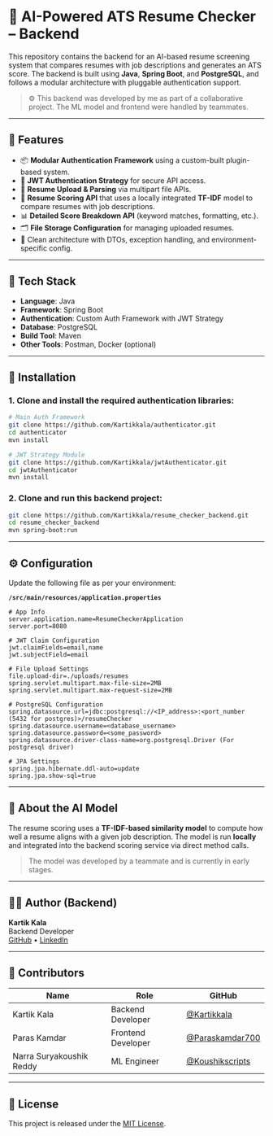 # 🧠 AI-Powered ATS Resume Checker – Backend

This repository contains the backend for an AI-based resume screening system that compares resumes with job descriptions and generates an ATS score. The backend is built using **Java**, **Spring Boot**, and **PostgreSQL**, and follows a modular architecture with pluggable authentication support.

> ⚙️ This backend was developed by me as part of a collaborative project. The ML model and frontend were handled by teammates.

---

## 🚀 Features

- 📦 **Modular Authentication Framework** using a custom-built plugin-based system.
- 🔐 **JWT Authentication Strategy** for secure API access.
- 📄 **Resume Upload & Parsing** via multipart file APIs.
- 🤖 **Resume Scoring API** that uses a locally integrated **TF-IDF** model to compare resumes with job descriptions.
- 📊 **Detailed Score Breakdown API** (keyword matches, formatting, etc.).
- 🗂️ **File Storage Configuration** for managing uploaded resumes.
- 🧪 Clean architecture with DTOs, exception handling, and environment-specific config.

---

## 🧱 Tech Stack

- **Language**: Java
- **Framework**: Spring Boot
- **Authentication**: Custom Auth Framework with JWT Strategy
- **Database**: PostgreSQL
- **Build Tool**: Maven
- **Other Tools**: Postman, Docker (optional)

---

## 🔧 Installation

### 1. Clone and install the required authentication libraries:

```bash
# Main Auth Framework
git clone https://github.com/Kartikkala/authenticator.git
cd authenticator
mvn install

# JWT Strategy Module
git clone https://github.com/Kartikkala/jwtAuthenticator.git
cd jwtAuthenticator
mvn install
```

### 2. Clone and run this backend project:

```bash
git clone https://github.com/Kartikkala/resume_checker_backend.git
cd resume_checker_backend
mvn spring-boot:run
```

---

## ⚙️ Configuration

Update the following file as per your environment:

**`/src/main/resources/application.properties`**

```properties
# App Info
server.application.name=ResumeCheckerApplication
server.port=8080

# JWT Claim Configuration
jwt.claimFields=email,name
jwt.subjectField=email

# File Upload Settings
file.upload-dir=./uploads/resumes
spring.servlet.multipart.max-file-size=2MB
spring.servlet.multipart.max-request-size=2MB

# PostgreSQL Configuration
spring.datasource.url=jdbc:postgresql://<IP_address>:<port_number (5432 for postgres)>/resumeChecker
spring.datasource.username=<database_username>
spring.datasource.password=<some_password>
spring.datasource.driver-class-name=org.postgresql.Driver (For postgresql driver)

# JPA Settings
spring.jpa.hibernate.ddl-auto=update
spring.jpa.show-sql=true
```

---

## 🧠 About the AI Model

The resume scoring uses a **TF-IDF-based similarity model** to compute how well a resume aligns with a given job description. The model is run **locally** and integrated into the backend scoring service via direct method calls.

> The model was developed by a teammate and is currently in early stages.

---

## 🙋‍♂️ Author (Backend)

**Kartik Kala**  
Backend Developer  
[GitHub](https://github.com/Kartikkala) • [LinkedIn](https://www.linkedin.com/in/kartikkala)

---

## 🤝 Contributors

| Name         | Role                | GitHub |
|--------------|---------------------|--------|
| Kartik Kala  | Backend Developer   | [@Kartikkala](https://github.com/Kartikkala) |
| Paras Kamdar     | Frontend Developer  | [@Paraskamdar700](https://github.com/paraskamdar700) |
| Narra Suryakoushik Reddy     | ML Engineer         | [@Koushikscripts](https://github.com/koushikscripts) |

---

## 📜 License

This project is released under the [MIT License](LICENSE).
